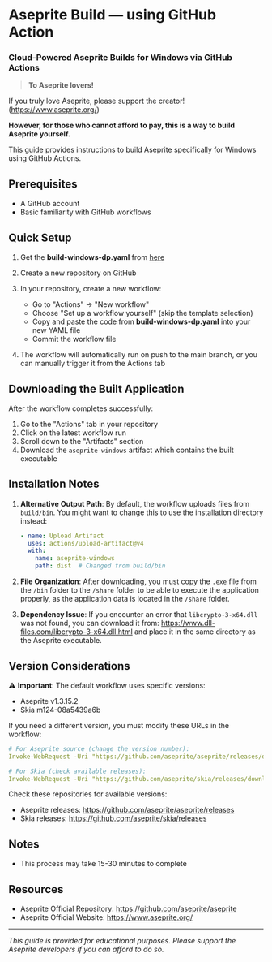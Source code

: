 # Aseprite Build — using GitHub Action
### Cloud-Powered Aseprite Builds for Windows via GitHub Actions

> **To Aseprite lovers!**

If you truly love Aseprite, please support the creator! (https://www.aseprite.org/)

**However, for those who cannot afford to pay, this is a way to build Aseprite yourself.**

This guide provides instructions to build Aseprite specifically for Windows using GitHub Actions.

## Prerequisites

- A GitHub account
- Basic familiarity with GitHub workflows

## Quick Setup

1. Get the **build-windows-dp.yaml** from [here](https://github.com/MengheangHeak/aseprite_build/blob/main/.github/workflows/build-windows-dp.yaml)

2. Create a new repository on GitHub

3. In your repository, create a new workflow:
   - Go to "Actions" → "New workflow"
   - Choose "Set up a workflow yourself" (skip the template selection)
   - Copy and paste the code from **build-windows-dp.yaml** into your new YAML file
   - Commit the workflow file

4. The workflow will automatically run on push to the main branch, or you can manually trigger it from the Actions tab

## Downloading the Built Application

After the workflow completes successfully:

1. Go to the "Actions" tab in your repository
2. Click on the latest workflow run
3. Scroll down to the "Artifacts" section
4. Download the `aseprite-windows` artifact which contains the built executable

## Installation Notes

1. **Alternative Output Path**: By default, the workflow uploads files from `build/bin`. You might want to change this to use the installation directory instead:
   ```yaml
   - name: Upload Artifact
     uses: actions/upload-artifact@v4
     with:
       name: aseprite-windows
       path: dist  # Changed from build/bin
   ```

2. **File Organization**: After downloading, you must copy the `.exe` file from the `/bin` folder to the `/share` folder to be able to execute the application properly, as the application data is located in the `/share` folder.

3. **Dependency Issue**: If you encounter an error that `libcrypto-3-x64.dll` was not found, you can download it from: https://www.dll-files.com/libcrypto-3-x64.dll.html and place it in the same directory as the Aseprite executable.

## Version Considerations

⚠️ **Important**: The default workflow uses specific versions:
- Aseprite v1.3.15.2
- Skia m124-08a5439a6b

If you need a different version, you must modify these URLs in the workflow:

```yaml
# For Aseprite source (change the version number):
Invoke-WebRequest -Uri "https://github.com/aseprite/aseprite/releases/download/v1.3.15.2/Aseprite-v1.3.15.2-Source.zip" -OutFile $sourceZip

# For Skia (check available releases):
Invoke-WebRequest -Uri "https://github.com/aseprite/skia/releases/download/m124-08a5439a6b/skia-windows-Release-x64.zip" -OutFile $skiaZip
```

Check these repositories for available versions:
- Aseprite releases: https://github.com/aseprite/aseprite/releases
- Skia releases: https://github.com/aseprite/skia/releases


## Notes

- This process may take 15-30 minutes to complete


## Resources

- Aseprite Official Repository: https://github.com/aseprite/aseprite
- Aseprite Official Website: https://www.aseprite.org/

---

*This guide is provided for educational purposes. Please support the Aseprite developers if you can afford to do so.*
